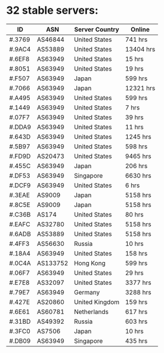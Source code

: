 # 32 stable servers:

| ID | ASN | Server Country | Online |
| ------ | ------ | ------ | ------ |
| #.3769 | AS46844 | United States | 741 hrs |
| #.9AC4 | AS53889 | United States | 13404 hrs |
| #.6EF8 | AS63949 | United States | 15 hrs |
| #.8051 | AS63949 | United States | 19 hrs |
| #.F507 | AS63949 | Japan | 599 hrs |
| #.7066 | AS63949 | Japan | 12321 hrs |
| #.A495 | AS63949 | United States | 599 hrs |
| #.1449 | AS63949 | United States | 7 hrs |
| #.07F7 | AS63949 | United States | 39 hrs |
| #.DDA9 | AS63949 | United States | 11 hrs |
| #.643D | AS63949 | United States | 1245 hrs |
| #.5B97 | AS63949 | United States | 598 hrs |
| #.FD9D | AS20473 | United States | 9465 hrs |
| #.455C | AS63949 | Japan | 206 hrs |
| #.DF53 | AS63949 | Singapore | 6630 hrs |
| #.DCF9 | AS63949 | United States | 6 hrs |
| #.3EAE | AS9009 | Japan | 5158 hrs |
| #.8C5E | AS9009 | Japan | 5158 hrs |
| #.C36B | AS174 | United States | 80 hrs |
| #.EAFC | AS32780 | United States | 5158 hrs |
| #.6ADB | AS53889 | United States | 5158 hrs |
| #.4FF3 | AS56630 | Russia | 10 hrs |
| #.18A4 | AS63949 | United States | 158 hrs |
| #.0C4A | AS133752 | Hong Kong | 599 hrs |
| #.06F7 | AS63949 | United States | 29 hrs |
| #.E7E8 | AS32097 | United States | 3377 hrs |
| #.79E7 | AS63949 | Germany | 3288 hrs |
| #.427E | AS20860 | United Kingdom | 159 hrs |
| #.6E61 | AS60781 | Netherlands | 617 hrs |
| #.31BD | AS49392 | Russia | 603 hrs |
| #.3FC0 | AS7506 | Japan | 10 hrs |
| #.DB09 | AS63949 | Singapore | 435 hrs |

